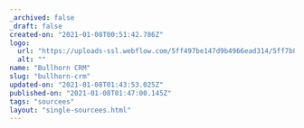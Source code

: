 ```yaml
---
_archived: false
_draft: false
created-on: "2021-01-08T00:51:42.786Z"
logo:
  url: "https://uploads-ssl.webflow.com/5ff497be147d9b4966ead314/5ff7b8d7bcfe32033bb2c091_endpoints_0177_Bullhorn%20CRM.jpg"
  alt: ""
name: "Bullhorn CRM"
slug: "bullhorn-crm"
updated-on: "2021-01-08T01:43:53.025Z"
published-on: "2021-01-08T01:47:00.145Z"
tags: "sourcees"
layout: "single-sourcees.html"
---
```




